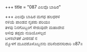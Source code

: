 +++
title = "087 ಎಲವೊ ಬಾಹಿರ"

+++
ಎಲವೊ ಬಾಹಿರ ಮಗಧ ಹಲಧರಳಿ  
ನಳಿಯೆ ಪಾಂಡವ ನೃಪರು ಪರಿಯಂ  
ತಳವು ನಿನಗೊಬ್ಬಂಗೆ ಸೇರುವುದೇ ಮಹಾದೇವ  
ಅಳಿವು ತಪ್ಪದು ನುಡಿಯೊಳಲ್ಪವ    
ಬಳಸಲೇತಕೆ ವೀರನಹೆ ನ  
ಮ್ಮೊಳಗೆ ಮೂವರೊಳೊಬ್ಬನನು ವರಿಸೆಂದನಸುರಾರಿ      ॥87॥